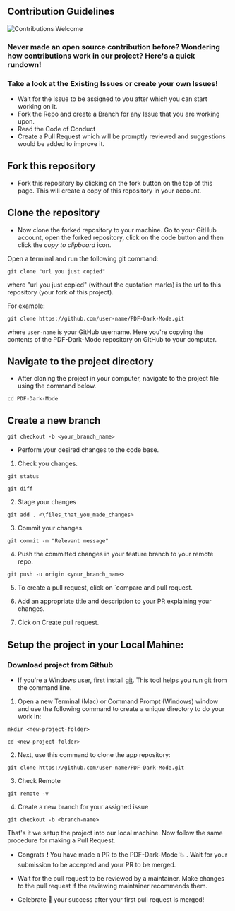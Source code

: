 ## Contribution Guidelines
![Contributions Welcome](https://img.shields.io/badge/Contributions-Welcome-blue?style=for-the-badge)

### Never made an open source contribution before? Wondering how contributions work in our project? Here's a quick rundown!

### Take a look at the Existing Issues or create your own Issues!
- Wait for the Issue to be assigned to you after which you can start working on it.
- Fork the Repo and create a Branch for any Issue that you are working upon.
- Read the Code of Conduct
- Create a Pull Request which will be promptly reviewed and suggestions would be added to improve it.

## Fork this repository

* Fork this repository by clicking on the fork button on the top of this page.
This will create a copy of this repository in your account.

## Clone the repository

* Now clone the forked repository to your machine. Go to your GitHub account, open the forked repository, click on the code button and then click the _copy to clipboard_ icon.

Open a terminal and run the following git command:

```
git clone "url you just copied"
```

where "url you just copied" (without the quotation marks) is the url to this repository (your fork of this project). 

For example:

```
git clone https://github.com/user-name/PDF-Dark-Mode.git
```

where `user-name` is your GitHub username. Here you're copying the contents of the PDF-Dark-Mode repository on GitHub to your computer.

## Navigate to the project directory
* After cloning the project in your computer, navigate to the project file using the command below.
```
cd PDF-Dark-Mode
```

## Create a new branch

```
git checkout -b <your_branch_name>
```

* Perform your desired changes to the code base.

1. Check you changes.

```
git status
```

```
git diff
```

2. Stage your changes

```
git add . <\files_that_you_made_changes>
```

3. Commit your changes.

```
git commit -m "Relevant message"
```

4. Push the committed changes in your feature branch to your remote repo.

```
git push -u origin <your_branch_name>
```

5. To create a pull request, click on `compare and pull request.

6. Add an appropriate title and description to your PR explaining your changes.

7. Cick on Create pull request. 

## Setup the project in your Local Mahine:

### Download project from Github

- If you're a Windows user, first install [git](https://git-scm.com/). This tool helps you run git from the command line.

1. Open a new Terminal (Mac) or Command Prompt (Windows) window and use the following command to create a unique directory to do your work in:

```
mkdir <new-project-folder>
```

```
cd <new-project-folder>
```

2. Next, use this command to clone the app repository:

```
git clone https://github.com/user-name/PDF-Dark-Mode.git
```

3. Check Remote

```
git remote -v
```

4. Create a new branch for your assigned issue

```
git checkout -b <branch-name>
```

That's it we setup the project into our local machine. Now follow the same procedure for making a Pull Request.

* Congrats :exclamation: You have made a PR to the PDF-Dark-Mode :boom: . Wait for your submission to be accepted and your PR to be merged.


* Wait for the pull request to be reviewed by a maintainer. Make changes to the pull request if the reviewing maintainer recommends them.


* Celebrate  🥳  your success after your first pull request is merged!
